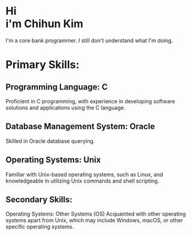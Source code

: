   
# Hi <br> i'm Chihun Kim 

I'm a core bank programmer. I still don't understand what I'm doing.

# Primary Skills:

## Programming Language: C
Proficient in C programming, with experience in developing software solutions and applications using the C language.

## Database Management System: Oracle
Skilled in Oracle database querying.

## Operating Systems: Unix
Familiar with Unix-based operating systems, such as Linux, and knowledgeable in utilizing Unix commands and shell scripting.

## Secondary Skills:
Operating Systems: Other Systems (OS)
Acquainted with other operating systems apart from Unix, which may include Windows, macOS, or other specific operating systems.

